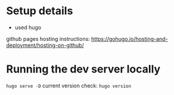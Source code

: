 # Setup details
- used hugo

github pages hosting instructions: https://gohugo.io/hosting-and-deployment/hosting-on-github/
# Running the dev server locally
`hugo serve -D`
current version check: `hugo version`
